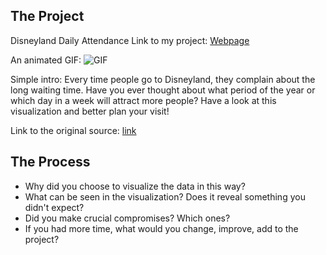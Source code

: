 ## The Project
Disneyland Daily Attendance
Link to my project: [Webpage](https://lindaaali.github.io/CDV-Linda/projects/placeholder/disneyland%20project/index.html)

An animated GIF: 
![GIF](https://github.com/LindaaaLi/CDV-Linda/blob/main/projects/placeholder/disneyland%20project/map.GIF)

Simple intro:
Every time people go to Disneyland, they complain about the long waiting time. Have you ever thought about what period of the year or which day in a week will attract more people? Have a look at this visualization and better plan your visit!

Link to the original source: [link](https://zhuanlan.zhihu.com/p/96704334)

## The Process

- Why did you choose to visualize the data in this way?
- What can be seen in the visualization? Does it reveal something you didn't expect?
- Did you make crucial compromises? Which ones?
- If you had more time, what would you change, improve, add to the project?
